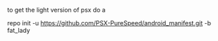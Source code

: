 to get the light version of psx do a

repo init -u https://github.com/PSX-PureSpeed/android_manifest.git -b fat_lady
